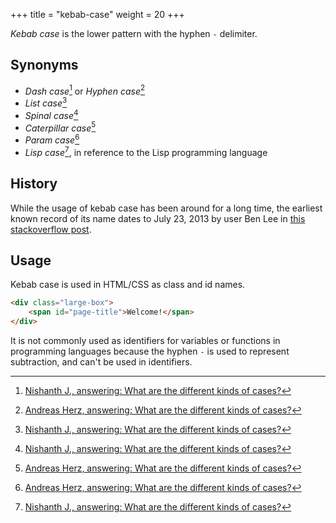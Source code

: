 +++
title = "kebab-case"
weight = 20
+++

_Kebab case_ is the lower pattern with the hyphen `-` delimiter.

## Synonyms

- _Dash case_[^1] or _Hyphen case_[^2]
- _List case_[^1]
- _Spinal case_[^1]
- _Caterpillar case_[^2]
- _Param case_[^2]
- _Lisp case_[^1], in reference to the Lisp programming language

[^1]: [Nishanth J., answering: What are the different kinds of cases?](https://stackoverflow.com/a/64293621)
[^2]: [Andreas Herz, answering: What are the different kinds of cases?](https://stackoverflow.com/a/54330161)

## History

While the usage of kebab case has been around for a long time, the earliest known record of its name dates to July 23, 2013 by user Ben Lee in [this stackoverflow post](https://stackoverflow.com/questions/11273282/whats-the-name-for-hyphen-separated-case).

## Usage

Kebab case is used in HTML/CSS as class and id names.

```html
<div class="large-box">
    <span id="page-title">Welcome!</span>
</div>
```

It is not commonly used as identifiers for variables or functions in programming languages because the hyphen `-` is used to represent subtraction, and can't be used in identifiers.
